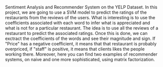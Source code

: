Sentiment Analysis and Recommender System on the YELP Dataset. 
In this project, we are going to use a SVM model to predict the ratings of the restaurants from the reviews of the users.
What is interesting is to use the coefficients associated with each word to infer what is appreciated and what is not for a particular restaurant.
The idea is to use all the reviews of a restaurant to predict the associated ratings. 
Once this is done, we can exctract the coefficients of the words and see their magnitude and sign. 
If "Price" has a negative coefficient, it means that that restaurant is probably overpriced, if "staff" is positive, it means that clients likes the people working there. 
Moreover, here you can find two examples of recommender systems, on naive and one more sophisticated, using matrix factorization.


